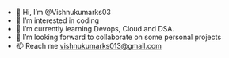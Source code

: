 - 👋 Hi, I’m @Vishnukumarks03
- 👀 I’m interested in coding
- 🌱 I’m currently learning Devops, Cloud and DSA.
- 💞️ I’m looking forward to collaborate on some personal projects
- 📫 Reach me vishnukumarks013@gmail.com

<!---
Vishnukumarks03/Vishnukumarks03 is a ✨ special ✨ repository because its `README.md` (this file) appears on your GitHub profile.
You can click the Preview link to take a look at your changes.
--->
